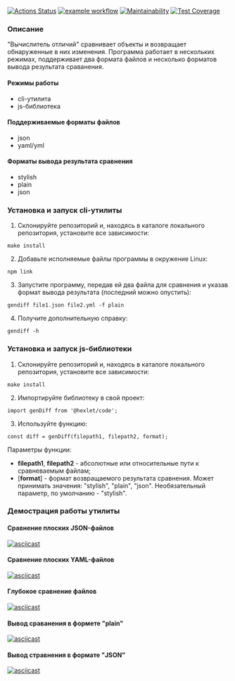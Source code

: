 [![Actions Status](https://github.com/buravlev-arthur/frontend-project-lvl2/workflows/hexlet-check/badge.svg)](https://github.com/buravlev-arthur/frontend-project-lvl2/actions)
[![example workflow](https://github.com/buravlev-arthur/frontend-project-lvl2/actions/workflows/linting-and-testing.yml/badge.svg)](https://github.com/buravlev-arthur/frontend-project-lvl2/actions)
[![Maintainability](https://api.codeclimate.com/v1/badges/8e2a092962656c7a24af/maintainability)](https://codeclimate.com/github/buravlev-arthur/frontend-project-lvl2/maintainability)
[![Test Coverage](https://api.codeclimate.com/v1/badges/8e2a092962656c7a24af/test_coverage)](https://codeclimate.com/github/buravlev-arthur/frontend-project-lvl2/test_coverage)

### Описание
"Вычислитель отличий" сравнивает объекты и возвращает обнаруженные в них изменения. Программа работает в нескольких режимах, поддерживает два формата файлов и несколько форматов вывода результата сраванения.

#### Режимы работы
- cli-утилита
- js-библиотека

#### Поддерживаемые форматы файлов
- json
- yaml/yml

#### Форматы вывода результата сравнения
- stylish
- plain
- json

### Установка и запуск cli-утилиты
1. Склонируйте репозиторий и, находясь в каталоге локального репозитория, установите все зависимости: 
```
make install
```
2. Добавьте исполняемые файлы программы в окружение Linux:
```
npm link
```
3. Запустите программу, передав ей два файла для сравнения и указав формат вывода результата (последний можно опустить):
```
gendiff file1.json file2.yml -f plain
```
4. Получите дополнительную справку:
```
gendiff -h
```

### Установка и запуск js-библиотеки
1. Склонируйте репозиторий и, находясь в каталоге локального репозитория, установите все зависимости:
```
make install
```
2. Импортируйте библиотеку в свой проект:
```
import genDiff from '@hexlet/code';
```
3. Используйте функцию:
```
const diff = genDiff(filepath1, filepath2, format);
```
   Параметры функции:
   - **filepath1**, **filepath2** - абсолютные или относительные пути к сравневаемым файлам;
   - \[**format**\] - формат возвращаемого результата сравнения. Может принимать значения: "stylish", "plain", "json". Необязательный параметр, по умолчанию - "stylish".

### Демострация работы утилиты
#### Сравнение плоских JSON-файлов
[![asciicast](https://asciinema.org/a/mSrXOHggIjdGAQGX9rW4U3Lf4.svg)](https://asciinema.org/a/mSrXOHggIjdGAQGX9rW4U3Lf4)

#### Сравнение плоских YAML-файлов
[![asciicast](https://asciinema.org/a/yGxOqFate52Ur8dzdqFTSlS9j.svg)](https://asciinema.org/a/yGxOqFate52Ur8dzdqFTSlS9j)

#### Глубокое сравнение файлов
[![asciicast](https://asciinema.org/a/Uyu0AhyTESYr0w3uz2lB9VFQb.svg)](https://asciinema.org/a/Uyu0AhyTESYr0w3uz2lB9VFQb)

#### Вывод сраванения в формете "plain"
[![asciicast](https://asciinema.org/a/1DvLtQurwtJusIIVdUBqWk6Mr.svg)](https://asciinema.org/a/1DvLtQurwtJusIIVdUBqWk6Mr)
#### Вывод стравнения в формате "JSON"
[![asciicast](https://asciinema.org/a/grrkfdIMNIoOsKKcYWxKuzGx1.svg)](https://asciinema.org/a/grrkfdIMNIoOsKKcYWxKuzGx1)